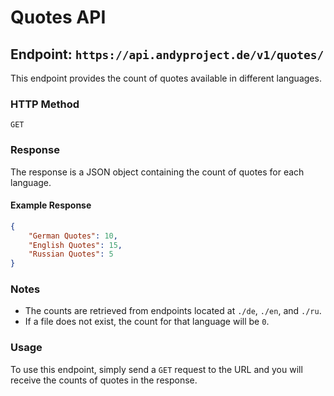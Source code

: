 # Quotes API

## Endpoint: `https://api.andyproject.de/v1/quotes/`

This endpoint provides the count of quotes available in different languages.

### HTTP Method
`GET`

### Response
The response is a JSON object containing the count of quotes for each language.

#### Example Response
```json
{
    "German Quotes": 10,
    "English Quotes": 15,
    "Russian Quotes": 5
}
```

### Notes
- The counts are retrieved from endpoints located at `./de`, `./en`, and `./ru`.
- If a file does not exist, the count for that language will be `0`.

### Usage
To use this endpoint, simply send a `GET` request to the URL and you will receive the counts of quotes in the response.
